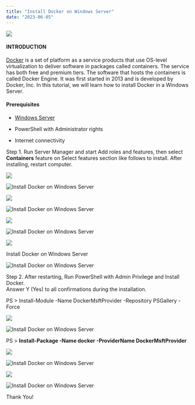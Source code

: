 ```yaml
---
title: "Install Docker on Windows Server"
date: "2023-06-05"
---
```


![](images/Install-Docker-on-Windows-Server-1024x576.jpg)

#### INTRODUCTION

[Docker](https://www.docker.com/) is a set of platform as a service products that use OS-level virtualization to deliver software in packages called containers. The service has both free and premium tiers. The software that hosts the containers is called Docker Engine. It was first started in 2013 and is developed by Docker, Inc. In this tutorial, we will learn how to install Docker in a Windows Server.

#### Prerequisites

- [Windows Server](https://utho.com/docs/tutorial/how-to-install-active-directory-domain-service-on-windows-server/?preview_id=11159&preview_nonce=171803715d&preview=true)

- PowerShell with Administrator rights

- Internet connectivity

Step 1. Run Server Manager and start Add roles and features, then select **Containers** feature on Select features section like follows to install. After installing, restart computer.

![](images/1-29.png)

![Install Docker on Windows Server](images/2-22.png)

![](images/3-21.png)

![Install Docker on Windows Server](images/4-18.png)

![](images/Screenshot_5-31.png)

![Install Docker on Windows Server](images/Screenshot_6-31.png)

![](images/Screenshot_7-28.png)

Install Docker on Windows Server

![Install Docker on Windows Server](images/Screenshot_8-26.png)

Step 2. After restarting, Run PowerShell with Admin Privilege and Install Docker.  
Answer Y (Yes) to all confirmations during the installation.

PS > Install-Module -Name DockerMsftProvider -Repository PSGallery -Force

![](images/Screenshot_9-22.png)

![Install Docker on Windows Server](images/Screenshot_10-14-1024x306.png)

PS > **Install-Package -Name docker -ProviderName DockerMsftProvider**

![](images/Screenshot_11-15-1024x236.png)

![Install Docker on Windows Server](images/Screenshot_12-16-1024x224.png)

![](images/Screenshot_13-12-1024x316.png)

![Install Docker on Windows Server](images/Screenshot_14-11-1024x325.png)

Thank You!
